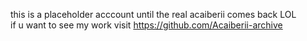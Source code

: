 this is a placeholder acccount until the real acaiberii comes back LOL  
if u want to see my work visit https://github.com/Acaiberii-archive  
